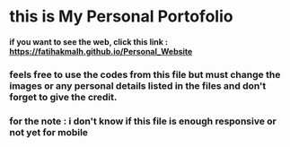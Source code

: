 # this is My Personal Portofolio
#### if you want to see the web, click this link : https://fatihakmalh.github.io/Personal_Website
### feels free to use the codes from this file but must change the images or any personal details listed in the files and don't forget to give the credit.

### for the note : i don't know if this file is enough responsive or not yet for mobile
